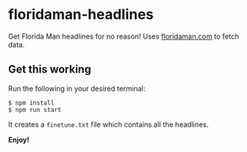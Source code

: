 # floridaman-headlines

Get Florida Man headlines for no reason! Uses [floridaman.com](https://floridaman.com/) to fetch data.

## Get this working

Run the following in your desired terminal:

```shell
$ npm install
$ npm run start
```

It creates a `finetune.txt` file which contains all the headlines.

**Enjoy!**

